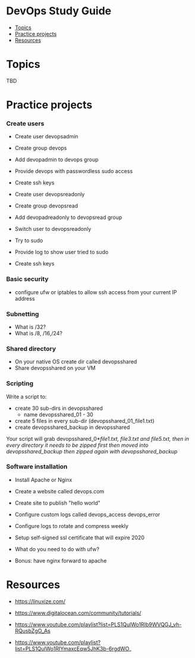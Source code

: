 # DevOps Study Guide
* [Topics](#topics)
* [Practice projects](#practice-projects)
* [Resources](#resources)

# Topics
TBD

# Practice projects
### Create users
- Create user devopsadmin
- Create group devops
- Add devopadmin to devops group
- Provide devops with passwordless sudo access
- Create ssh keys

- Create user devopsreadonly
- Create group devopsread
- Add devopadreadonly to devopsread group
- Switch user to devopsreadonly
- Try to sudo
- Provide log to show user tried to sudo
- Create ssh keys

### Basic security
- configure ufw or iptables to allow ssh access from your current IP address

### Subnetting
- What is /32?
- What is /8, /16,/24?


### Shared directory
- On your native OS create dir called devopsshared
- Share devopsshared on your VM

### Scripting
Write a script to:
- create 30 sub-dirs in devopsshared
    - name devopsshared_01 - 30
- create 5 files in every sub-dir (devopsshared_01_file1.txt)
- create devopsshared_backup in devopsshared

Your script will grab devopsshared_0*_file1.txt, file3.txt and file5.txt, then in every directory it needs to be zipped first then moved into devopsshared_backup then zipped again with devopsshared_backup_<current _date>

### Software installation
- Install Apache or Nginx
- Create a website called devops.com
- Create site to publish "hello world"
- Configure custom logs called
    devops_access
    devops_error

- Configure logs to rotate and compress weekly

- Setup self-signed ssl certificate that will expire 2020
- What do you need to do with ufw?
- Bonus: have nginx forward to apache

# Resources

- https://linuxize.com/

- https://www.digitalocean.com/community/tutorials/

- https://www.youtube.com/playlist?list=PLS1QulWo1RIb9WVQGJ_vh-RQusbZgO_As

- https://www.youtube.com/playlist?list=PLS1QulWo1RIYmaxcEqw5JhK3b-6rgdWO_
